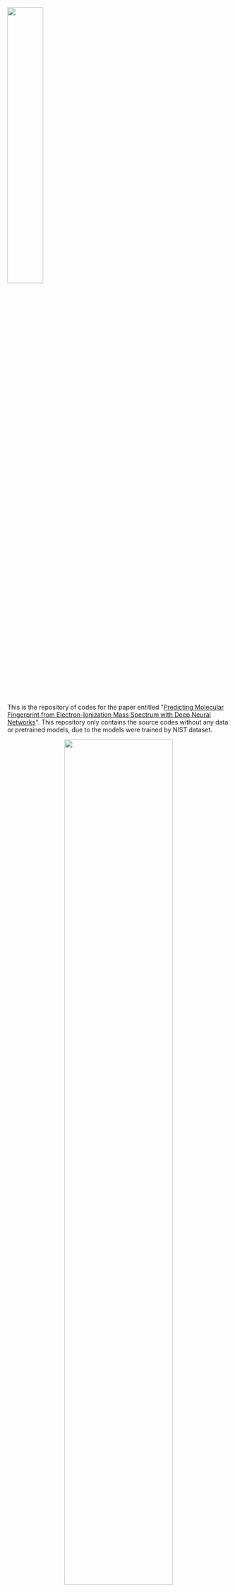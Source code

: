 <div align="left">
<img src="https://github.com/hcji/DeepEI/blob/master/logo.png" width="40%">
</div>

This is the repository of codes for the paper entitled "[Predicting Molecular Fingerprint from Electron-Ionization Mass Spectrum with Deep Neural Networks](https://pubs.acs.org/doi/10.1021/acs.analchem.0c01450)". This repository only contains the source codes without any data or pretrained models, due to the models were trained by NIST dataset.

<div align="center">
<img src="https://github.com/hcji/DeepEI/blob/master/figure.png" width="70%">
</div>

### Depends:
[python3](https://www.python.org/)     
[rdkit](https://rdkit.org/)     
[tensorflow](https://www.tensorflow.org)     

optinal:    
[pycdk](https://github.com/hcji/pycdk)      
[smiles_to_onehot](https://gitee.com/hcji/smiles_to_onehot)    

### Data preprocess

Data preprocess scripts are used for extracting compound information of NIST into numpy object. They are included in the *scripts/read.py* , including gathering the SMILES, exact masses, retention indices, Morgan fingerprints, molecular descriptors and mass spectra.

### Training the model

DeepEI contain two main parts of models: 1. Predicting molecular fingerprint from EI-MS (*Fingerprint* folder); 2. Predicting retention index from structure (*retention* folder). Each folder contains the codes for data pretreatment, model training and model selection. For FP prediction, we compared for models, which are MLP, XGBoost, LR and PLS-DA. For RI prediction, we compared single-channel CNN, multi-channel CNN and MLP.

### Prediction

The main functions of predication are included in the *DeepEI* folder. *predict_RI* function takes SMILES as input and predicts the corresponding retention index. *predict_fingerprint* function takes mass spectrum as input and predicts the corresponding fingerprints. 

### Comparison

The *Discussion* folder contains the scripts for evaluating the identification performance, and comparing with [NEIMS](https://github.com/brain-research/deep-molecular-massspec) package. The corresponding results are also included. We compared DeepEI, NEIMS and their combination.

### Usage

The example codes for usage is included in the *Usage.ipynb*

**Contact:** ji.hongchao@foxmail.com
